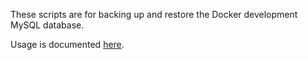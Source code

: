 These scripts are for backing up and restore the Docker development MySQL database.

Usage is documented [here](../../docs/Contributing/getting-started/testing-and-local-development.md#database-backuprestore).

